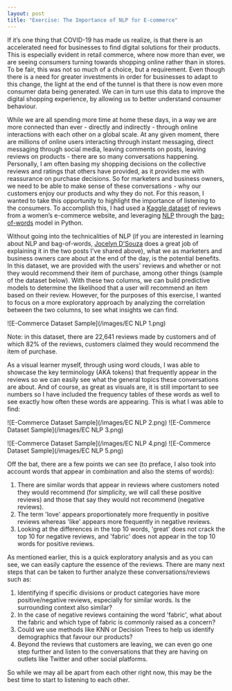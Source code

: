 ```yaml
---
layout: post
title: "Exercise: The Importance of NLP for E-commerce"
---
```


If it’s one thing that COVID-19 has made us realize, is that there is an accelerated need for businesses to find digital solutions for their products. This is especially evident in retail commerce, where now more than ever, we are seeing consumers turning towards shopping online rather than in stores. To be fair, this was not so much of a choice, but a requirement. Even though there is a need for greater investments in order for businesses to adapt to this change, the light at the end of the tunnel is that there is now even more consumer data being generated. We can in turn use this data to improve the digital shopping experience, by allowing us to better understand consumer behaviour. 

While we are all spending more time at home these days, in a way we are more connected than ever - directly and indirectly - through online interactions with each other on a global scale. At any given moment, there are millions of online users interacting through instant messaging, direct messaging through social media, leaving comments on posts, leaving reviews on products - there are so many conversations happening. Personally, I am often basing my shopping decisions on the collective reviews and ratings that others have provided, as it provides me with reassurance on purchase decisions. So for marketers and business owners, we need to be able to make sense of these conversations - why our customers enjoy our products and why they do not. For this reason, I wanted to take this opportunity to highlight the importance of listening to the consumers. To accomplish this, I had used a [Kaggle dataset](https://www.kaggle.com/nicapotato/womens-ecommerce-clothing-reviews) of reviews from a women’s e-commerce website, and leveraging [NLP](https://medium.com/greyatom/a-dive-into-natural-language-processing-103ae9b0a588) through the [bag-of-words](https://medium.com/greyatom/an-introduction-to-bag-of-words-in-nlp-ac967d43b428) model in Python.

Without going into the technicalities of NLP (if you are interested in learning about NLP and bag-of-words, [Jocelyn D'Souza](https://medium.com/@djocz) does a great job of explaining it in the two posts I've shared above), what we as marketers and business owners care about at the end of the day, is the potential benefits. In this dataset, we are provided with the users' reviews and whether or not they would recommend their item of purchase, among other things (sample of the dataset below). With these two columns, we can build predictive models to determine the likelihood that a user will recommend an item based on their review. However, for the purposes of this exercise, I wanted to focus on a more exploratory approach by analyzing the correlation between the two columns, to see what insights we can find. 

![E-Commerce Dataset Sample](/images/EC NLP 1.png)

Note: in this dataset, there are 22,641 reviews made by customers and of which 82% of the reviews, customers claimed they would recommend the item of purchase. 

As a visual learner myself, through using word clouds, I was able to showcase the key terminology (AKA tokens) that frequently appear in the reviews so we can easily see what the general topics these conversations are about. And of course, as great as visuals are, it is still important to see numbers so I have included the frequency tables of these words as well to see exactly how often these words are appearing. This is what I was able to find:

![E-Commerce Dataset Sample](/images/EC NLP 2.png) ![E-Commerce Dataset Sample](/images/EC NLP 3.png)

![E-Commerce Dataset Sample](/images/EC NLP 4.png) ![E-Commerce Dataset Sample](/images/EC NLP 5.png)

Off the bat, there are a few points we can see (to preface, I also took into account words that appear in combination and also the stems of words):
1. There are similar words that appear in reviews where customers noted they would recommend (for simplicity, we will call these positive reviews) and those that say they would not recommend (negative reviews).
2. The term 'love' appears proportionately more frequently in positive reviews whereas 'like' appears more frequently in negative reviews.
3. Looking at the differences in the top 10 words, 'great' does not crack the top 10 for negative reviews, and 'fabric' does not appear in the top 10 words for positive reviews.  

As mentioned earlier, this is a quick exploratory analysis and as you can see, we can easily capture the essence of the reviews. There are many next steps that can be taken to further analyze these conversations/reviews such as:
1. Identifying if specific divisions or product categories have more positive/negative reviews, especially for similar words. Is the surrounding context also similar?
2. In the case of negative reviews containing the word 'fabric', what about the fabric and which type of fabric is commonly raised as a concern?
3. Could we use methods like KNN or Decision Trees to help us identify demographics that favour our products? 
4. Beyond the reviews that customers are leaving, we can even go one step further and listen to the conversations that they are having on outlets like Twitter and other social platforms.

So while we may all be apart from each other right now, this may be the best time to start to listening to each other.


